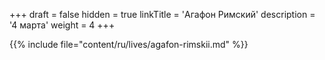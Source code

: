 +++
draft = false
hidden = true
linkTitle = 'Агафон Римский'
description = '4 марта'
weight = 4
+++

{{% include file="content/ru/lives/agafon-rimskii.md" %}}
